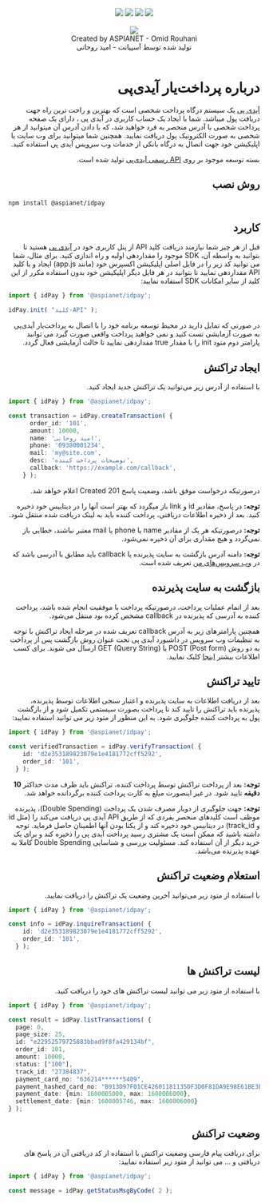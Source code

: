 <div align="center">
  <img src="https://img.shields.io/npm/v/@aspianet/idpay">
  <img src="https://img.shields.io/github/issues-raw/aspian-io/nodejs-idpay">
  <img src="https://img.shields.io/npm/l/@aspianet/idpay">
  <img src="https://img.shields.io/npm/types/@aspianet/idpay">
</div>

<br>

<div align="center">
  <img align="center" src="https://user-images.githubusercontent.com/5561368/153906136-a4763186-ac81-4764-ad3e-262220b47480.png">
  <br/>
  <div align="center">Created by ASPIANET - Omid Rouhani</div>
  <div align="center">تولید شده توسط آسپیانت - امید روحانی</div>
</div>

<br/>

<div dir="rtl">
  
  # درباره پرداخت‌یار آیدی‌پی
  
  [آیدی پی](https://idpay.ir) یک سیستم درگاه پرداخت شخصی است که بهترین و راحت ترین راه جهت دریافت پول میباشد.
شما با ایجاد یک حساب کاربری در آیدی پی ، دارای یک صفحه پرداخت شخصی با آدرس منحصر به فرد خواهید شد، که با دادن آدرس آن میتوانید از هر شخصی به صورت الکترونیک پول دریافت نمایید.
همچنین شما میتوانید برای وب سایت یا اپلیکیشن خود جهت اتصال به درگاه بانکی از خدمات وب سرویس آیدی پی استفاده کنید.
  
  بسته توسعه موجود بر روی [API رسمی آيدی‌پی](https://idpay.ir/web-service/v1.1/index.html#8614460e98) تولید شده است.
  
  ## روش نصب
  
  <div dir="ltr">
  
```sh
npm install @aspianet/idpay
```

  </div>

  ## کاربرد
  
  قبل از هر چیز شما نیازمند دریافت کلید API از پنل کاربری خود در  [آیدی پی](https://idpay.ir) هستید تا بتوانید به واسطه آن، SDK موجود را مقداردهی اولیه و راه اندازی کنید. برای مثال، شما می توانید کد زیر را در فایل اصلی اپلیکیشن اکسپرس خود (مانند app.js) ایجاد و با کلید API مقداردهی نمایید تا بتوانید در هر فایل دیگر اپلیکیشن خود بدون استفاده مکرر از این کلید از سایر امکانات SDK استفاده نمایید:
<div dir="ltr">
  
```ts
import { idPay } from '@aspianet/idpay';

idPay.init( "کلید-API" );
```

  </div>
  
  در صورتی که تمایل دارید در محیط توسعه برنامه خود را با اتصال به پرداخت‌یار آیدی‌پی به صورت آزمایشی تست کنید و نمی خواهید پرداخت واقعی صورت گیرد می توانید پارامتر دوم متود init را با مقدار true مقداردهی نمایید تا حالت آزمایشی فعال گردد.
  
  ## ایجاد تراکنش
  
  با استفاده از آدرس زیر می‌توانید یک تراکنش جدید ایجاد کنید.
  
  <div dir="ltr">
  
```ts
import { idPay } from '@aspianet/idpay';

const transaction = idPay.createTransaction( {
      order_id: '101',
      amount: 10000,
      name: 'امید روحانی',
      phone: '09380001234',
      mail: 'my@site.com',
      desc: 'توضیحات پرداخت کننده',
      callback: 'https://example.com/callback',
    } );
```

  </div>
  
  درصورتیکه درخواست موفق باشد، وضعیت پاسخ 201 Created اعلام خواهد شد. 
  
  **توجه:** در پاسخ، مقادیر id و link باز میگردد که بهتر است آنها را در دیتابیس خود ذخیره کنید. بعد از ذخیره اطلاعات دریافتی، پرداخت کننده باید به لینک دریافت شده منتقل شود.
  
   **توجه:** درصورتیکه هر یک از مقادیر name یا phone یا mail معتبر نباشند، خطایی باز نمی‌گردد و هیچ مقداری برای آن ذخیره نمی‌شود.
  
   **توجه:** دامنه آدرس بازگشت به سایت پذیرنده یا callback باید مطابق با آدرسی باشد که در [وب سرویس‌های من](https://panel.idpay.ir/web-services) تعریف شده است.
  
  
  ## بازگشت به سایت پذیرنده
  
  بعد از اتمام عملیات پرداخت، درصورتیکه پرداخت با موفقیت انجام شده باشد، پرداخت کننده به آدرسی که پذیرنده در callback مشخص کرده بود منتقل می‌شود.

همچنین پارامترهای زیر به آدرس callback تعریف شده در مرحله ایجاد تراکنش با توجه به تنظیمات وب سرویس در داشبورد آیدی پی تحت عنوان روش بازگشت پس از پرداخت به دو روش POST (Post form) یا GET (Query String) ارسال می شوند. برای کسب اطلاعات بیشتر [اینجا](https://idpay.ir/web-service/v1.1/index.html#972fadbc1d) کلیک نمایید.
  
  ## تایید تراکنش

  
  بعد از دریافت اطلاعات به سایت پذیرنده و اعتبار سنجی اطلاعات توسط پذیرنده، پذیرنده باید تراکنش را تایید کند تا پرداخت بصورت سیستمی تکمیل شود و از بازگشت پول به پرداخت کننده جلوگیری شود. به این منظور از متود زیر می توانید استفاده نمایید:
  
  
   <div dir="ltr">
  
```ts
import { idPay } from '@aspianet/idpay';

const verifiedTransaction = idPay.verifyTransaction( {
    id: 'd2e353189823079e1e4181772cff5292',
    order_id: '101',
  } );
```

  </div>
  
  **توجه:** بعد از پرداخت تراکنش توسط پرداخت کننده، تراکنش باید ظرف مدت حداکثر **10 دقیقه** تایید شود. در غیر اینصورت مبلغ به کارت پرداخت کننده برگردانده خواهد شد.
  
  **توجه:** جهت جلوگیری از دوبار مصرف شدن یک پرداخت (Double Spending)، پذیرنده موظف است کلیدهای منحصر بفردی که از طریق API آیدی پی دریافت می‌کند را (مثل id و track_id) در دیتابیس خود ذخیره کند و از یکتا بودن آنها اطمینان حاصل فرماید.
توجه داشته باشید که ممکن است یک مشتری رسید پرداخت آیدی پی را ذخیره کند و برای یک خرید دیگر از آن استفاده کند.
مسئولیت بررسی و شناسایی Double Spending کاملا به عهده پذیرنده می‌باشد.
  
  ## استعلام وضعیت تراکنش

  با استفاده از متود زیر می‌توانید آخرین وضعیت یک تراکنش را دریافت نمایید.
  
  
  <div dir="ltr">
  
```ts
import { idPay } from '@aspianet/idpay';

const info = idPay.inquireTransaction( {
    id: 'd2e353189823079e1e4181772cff5292',
    order_id: '101',
  } );
```

  </div>
  
  ## لیست تراکنش ها

  با استفاده از متود زیر می توانید لیست تراکنش های خود را دریافت کنید.
  
  <div dir="ltr">
  
```ts
import { idPay } from '@aspianet/idpay';

const result = idPay.listTransactions( {
  page: 0,
  page_size: 25,
  id: "e22952579725883bbad9f8fa429134bf",
  order_id: 101,
  amount: 10000,
  status: ["100"],
  track_id: "27384837",
  payment_card_no: "636214******5409",
  payment_hashed_card_no: "B913D97F01CE42601181135DF3D0F81DA9E98E61BE3E3AB4436E6345D6AB0AEA",
  payment_date: {min: 1600005000, max: 1600006000},
  settlement_date: {min: 1600005746, max: 1600006000}
} );
```

  </div>
  
  
  ## وضعیت تراکنش

  برای دریافت پیام فارسی وضعیت تراکنش با استفاده از کد دریافتی آن در پاسخ های دریافتی و ... می توانید از متود زیر استفاده نمایید:
  
  <div dir="ltr">
  
```ts
import { idPay } from '@aspianet/idpay';

const message = idPay.getStatusMsgByCode( 2 );
```

  </div>

</div>
